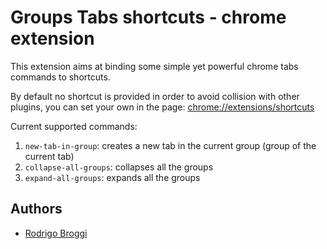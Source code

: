 # Groups Tabs shortcuts - chrome extension

This extension aims at binding some simple yet powerful chrome tabs commands to shortcuts.

By default no shortcut is provided in order to avoid collision with other plugins, you can set your own in the page: [chrome://extensions/shortcuts](chrome://extensions/shortcuts)

Current supported commands:

1. `new-tab-in-group`: creates a new tab in the current group (group of the current tab)
1. `collapse-all-groups`: collapses all the groups
1. `expand-all-groups`: expands all the groups

## Authors

* [Rodrigo Broggi](https://github.com/rbroggi)
